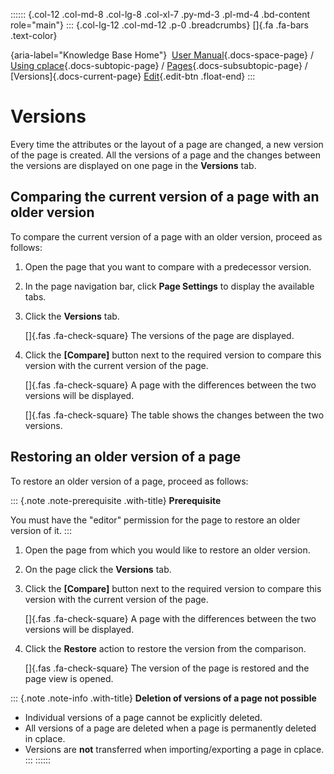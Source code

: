 :::::: {.col-12 .col-md-8 .col-lg-8 .col-xl-7 .py-md-3 .pl-md-4 .bd-content role="main"}
::: {.col-lg-12 .col-md-12 .p-0 .breadcrumbs}
[]{.fa .fa-bars .text-color}

[](https://docs.cplace.io/){aria-label="Knowledge Base Home"}  [User
Manual](/user-manual-en/){.docs-space-page} / [Using
cplace](/user-manual-en/cplace-anwenden/){.docs-subtopic-page} /
[Pages](/user-manual-en/cplace-anwenden/seiten/){.docs-subsubtopic-page}
/ [Versions]{.docs-current-page} [
Edit](https://github.com/collaborationfactory/cplace-doc-user-enu/blob/release/25.2/cplace-anwenden/seiten/versionen.md){.edit-btn
.float-end}
:::

# Versions

Every time the attributes or the layout of a page are changed, a new
version of the page is created. All the versions of a page and the
changes between the versions are displayed on one page in the
**Versions** tab.

## Comparing the current version of a page with an older version

To compare the current version of a page with an older version, proceed
as follows:

1.  Open the page that you want to compare with a predecessor version.

2.  In the page navigation bar, click **Page Settings** to display the
    available tabs.

3.  Click the **Versions** tab.

    []{.fas .fa-check-square} The versions of the page are displayed.

4.  Click the **\[Compare\]** button next to the required version to
    compare this version with the current version of the page.

    []{.fas .fa-check-square} A page with the differences between the
    two versions will be displayed.

    []{.fas .fa-check-square} The table shows the changes between the
    two versions.

## Restoring an older version of a page

To restore an older version of a page, proceed as follows:

::: {.note .note-prerequisite .with-title}
**Prerequisite**

You must have the "editor" permission for the page to restore an older
version of it.
:::

1.  Open the page from which you would like to restore an older version.

2.  On the page click the **Versions** tab.

3.  Click the **\[Compare\]** button next to the required version to
    compare this version with the current version of the page.

    []{.fas .fa-check-square} A page with the differences between the
    two versions will be displayed.

4.  Click the **Restore** action to restore the version from the
    comparison.

    []{.fas .fa-check-square} The version of the page is restored and
    the page view is opened.

::: {.note .note-info .with-title}
**Deletion of versions of a page not possible**

- Individual versions of a page cannot be explicitly deleted.
- All versions of a page are deleted when a page is permanently deleted
  in cplace.
- Versions are **not** transferred when importing/exporting a page in
  cplace.
:::
::::::
